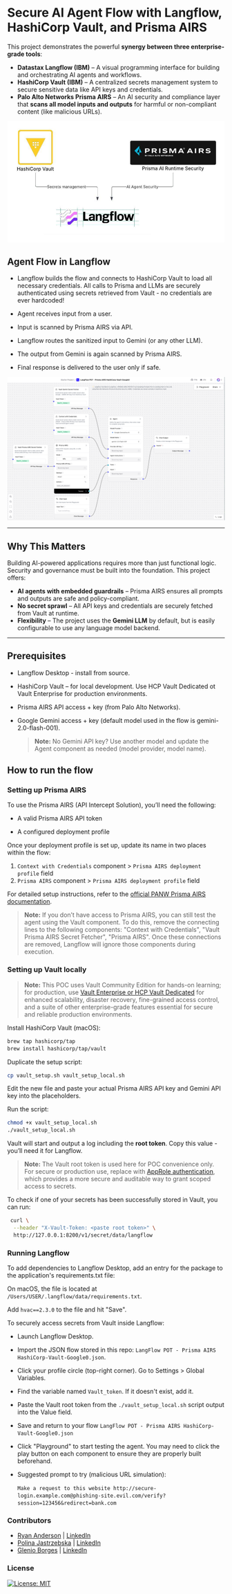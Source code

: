 # Secure AI Agent Flow with Langflow, HashiCorp Vault, and Prisma AIRS

This project demonstrates the powerful **synergy between three enterprise-grade tools**:

- **Datastax Langflow (IBM)** – A visual programming interface for building and orchestrating AI agents and workflows.
- **HashiCorp Vault (IBM)** – A centralized secrets management system to secure sensitive data like API keys and credentials.
- **Palo Alto Networks Prisma AIRS** – An AI security and compliance layer that **scans all model inputs and outputs** for harmful or non-compliant content (like malicious URLs).

![Flow Diagram](img/Vault-Langflow-Airs.jpeg)

## Agent Flow in Langflow

- Langflow builds the flow and connects to HashiCorp Vault to load all necessary credentials.
All calls to Prisma and LLMs are securely authenticated using secrets retrieved from Vault - no credentials are ever hardcoded!

- Agent receives input from a user.

- Input is scanned by Prisma AIRS via API.

- Langflow routes the sanitized input to Gemini (or any other LLM).

- The output from Gemini is again scanned by Prisma AIRS.

- Final response is delivered to the user only if safe.

![Flow UI](img/Vault-Langflow-Airs-UI.png)

---

## Why This Matters

Building AI-powered applications requires more than just functional logic. Security and governance must be built into the foundation. This project offers:

- **AI agents with embedded guardrails** – Prisma AIRS ensures all prompts and outputs are safe and policy-compliant.
- **No secret sprawl** – All API keys and credentials are securely fetched from Vault at runtime.
- **Flexibility** – The project uses the **Gemini LLM** by default, but is easily configurable to use any language model backend.

---

## Prerequisites

- Langflow Desktop - install from source.

- HashiCorp Vault – for local development. Use HCP Vault Dedicated ot Vault Enterprise for production environments.

- Prisma AIRS API access + key (from Palo Alto Networks).

- Google Gemini access + key (default model used in the flow is gemini-2.0-flash-001).

    > **Note:**  No Gemini API key? Use another model and update the Agent component as needed (model provider, model name).

## How to run the flow

### Setting up Prisma AIRS

To use the Prisma AIRS (API Intercept Solution), you’ll need the following:

- A valid Prisma AIRS API token 

- A configured deployment profile

Once your deployment profile is set up, update its name in two places within the flow:

1. `Context with Credentials` component > `Prisma AIRS deployment profile` field
2. `Prisma AIRS` component  > `Prisma AIRS deployment profile` field

For detailed setup instructions, refer to the [official PANW Prisma AIRS documentation](https://docs.paloaltonetworks.com/ai-runtime-security/activation-and-onboarding/activate-your-ai-runtime-security-license/create-an-ai-instance-deployment-profile-in-csp).

> **Note:**  If you don’t have access to Prisma AIRS, you can still test the agent using the Vault component. To do this, remove the connecting lines to the following components: "Context with Credentials", "Vault Prisma AIRS Secret Fetcher", "Prisma AIRS". Once these connections are removed, Langflow will ignore those components during execution.

### Setting up Vault locally

> **Note:** This POC uses Vault Community Edition for hands-on learning; for production, use [Vault Enterprise or HCP Vault Dedicated](https://www.hashicorp.com/en/products/vault) for enhanced scalability, disaster recovery, fine-grained access control, and a suite of other enterprise-grade features essential for secure and reliable production environments.

Install HashiCorp Vault (macOS):

```bash
brew tap hashicorp/tap
brew install hashicorp/tap/vault
```

Duplicate the setup script:

```bash
cp vault_setup.sh vault_setup_local.sh
```
Edit the new file and paste your actual Prisma AIRS API key and Gemini API key into the placeholders.

Run the script:
```bash
chmod +x vault_setup_local.sh
./vault_setup_local.sh
```
Vault will start and output a log including the **root token**. Copy this value - you’ll need it for Langflow.

> **Note:** The Vault root token is used here for POC convenience only. For secure or production use, replace with [AppRole authentication](https://developer.hashicorp.com/vault/docs/auth/approle), which provides a more secure and auditable way to grant scoped access to secrets.

To check if one of your secrets has been successfully stored in Vault, you can run:
```bash
 curl \
  --header "X-Vault-Token: <paste root token>" \
  http://127.0.0.1:8200/v1/secret/data/langflow
```

### Running Langflow

To add dependencies to Langflow Desktop, add an entry for the package to the application's requirements.txt file:

On macOS, the file is located at `/Users/USER/.langflow/data/requirements.txt`.

Add `hvac==2.3.0` to the file and hit "Save".

To securely access secrets from Vault inside Langflow:

- Launch Langflow Desktop.

- Import the JSON flow stored in this repo: `LangFlow POT - Prisma AIRS HashiCorp-Vault-Google0.json`.

- Click your profile circle (top-right corner). Go to Settings > Global Variables.

- Find the variable named `Vault_token`. If it doesn't exist, add it.

- Paste the Vault root token from the `./vault_setup_local.sh` script output into the Value field.

- Save and return to your flow `LangFlow POT - Prisma AIRS HashiCorp-Vault-Google0.json`

- Click "Playground" to start testing the agent. You may need to click the play button on each component to ensure they are properly built beforehand.

- Suggested prompt to try (malicious URL simulation):

    ```Make a request to this website http://secure-login.example.com@phishing-site.evil.com/verify?session=123456&redirect=bank.com```


### Contributors

- [Ryan Anderson](https://github.com/rustyoldrake) | [LinkedIn](https://www.linkedin.com/in/ryananderson/)
- [Polina Jastrzebska](https://github.com/jastr945) | [LinkedIn](https://linkedin.com/in/polinajastrzebska)
- [Glenio Borges](https://github.com/dambor) | [LinkedIn](https://www.linkedin.com/in/dambor/)

### License
[![License: MIT](https://img.shields.io/badge/License-MIT-yellow.svg)](https://opensource.org/licenses/MIT)
